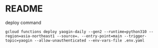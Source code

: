 # README

deploy command

```shell
gcloud functions deploy yaogin-daily --gen2 --runtime=python310 --region=asia-northeast1 --source=. --entry-point=main --trigger-topic=yaogin --allow-unauthenticated --env-vars-file .env.yaml  
```
